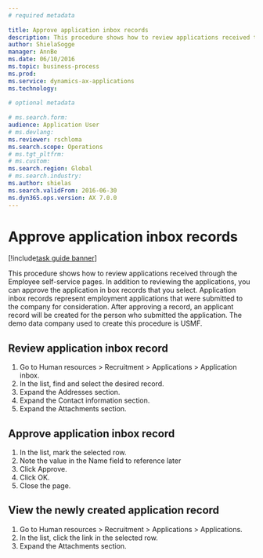```yaml
--- 
# required metadata 
 
title: Approve application inbox records
description: This procedure shows how to review applications received through the Employee self-service pages. 
author: ShielaSogge
manager: AnnBe 
ms.date: 06/10/2016
ms.topic: business-process 
ms.prod:  
ms.service: dynamics-ax-applications 
ms.technology:  
 
# optional metadata 
 
# ms.search.form:   
audience: Application User 
# ms.devlang:  
ms.reviewer: rschloma
ms.search.scope: Operations 
# ms.tgt_pltfrm:  
# ms.custom:  
ms.search.region: Global
# ms.search.industry: 
ms.author: shielas
ms.search.validFrom: 2016-06-30 
ms.dyn365.ops.version: AX 7.0.0 
---
```

# Approve application inbox records

[!include[task guide banner](../../includes/task-guide-banner.md)]

This procedure shows how to review applications received through the Employee self-service pages. In addition to reviewing the applications, you can approve the application in box records that you select. Application inbox records represent employment applications that were submitted to the company for consideration. After approving a record, an applicant record will be created for the person who submitted the application. The demo data company used to create this procedure is USMF.


## Review application inbox record
1. Go to Human resources > Recruitment > Applications > Application inbox.
2. In the list, find and select the desired record.
3. Expand the Addresses section.
4. Expand the Contact information section.
5. Expand the Attachments section.

## Approve application inbox record
1. In the list, mark the selected row.
2. Note the value in the Name field to reference later
3. Click Approve.
4. Click OK.
5. Close the page.

## View the newly created application record
1. Go to Human resources > Recruitment > Applications > Applications.
2. In the list, click the link in the selected row.
3. Expand the Attachments section.

